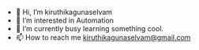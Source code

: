 - 👋 Hi, I’m kiruthikagunaselvam
- 👀 I’m interested in Automation 
- 🌱 I’m currently busy learning something cool.
- 📫 How to reach me kiruthikagunaselvam@gmail.com

<!---
kiruthikagunaselvam/kiruthikagunaselvam is a ✨ special ✨ repository because its `README.md` (this file) appears on your GitHub profile.
You can click the Preview link to take a look at your changes.
--->
